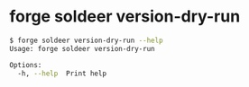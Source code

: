 # forge soldeer version-dry-run



```bash
$ forge soldeer version-dry-run --help
Usage: forge soldeer version-dry-run

Options:
  -h, --help  Print help
```